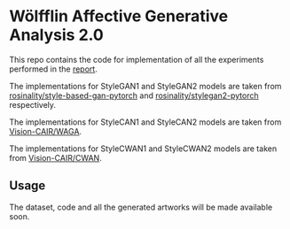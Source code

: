 # Wölfflin Affective Generative Analysis 2.0

This repo contains the code for implementation of all the experiments performed in the [report]().

The implementations for StyleGAN1 and StyleGAN2 models are taken from [rosinality/style-based-gan-pytorch](https://github.com/rosinality/style-based-gan-pytorch) and [rosinality/stylegan2-pytorch](https://github.com/rosinality/stylegan2-pytorch) respectively.

The implementations for StyleCAN1 and StyleCAN2 models are taken from [Vision-CAIR/WAGA](https://github.com/Vision-CAIR/WAGA).

The implementations for StyleCWAN1 and StyleCWAN2 models are taken from [Vision-CAIR/CWAN](https://github.com/Vision-CAIR/CWAN).

## Usage

The dataset, code and all the generated artworks will be made available soon.


